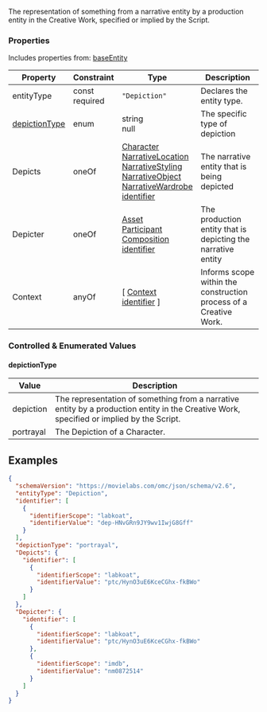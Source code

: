 The representation of something from a narrative entity by a production entity in the Creative Work, specified or implied by the Script.
### Properties
Includes properties from: [baseEntity](../core/baseEntity.md)

| Property                        | Constraint        | Type                                                                                                                                                                                                                                                                 | Description                                                       |
| ------------------------------- | ----------------- | -------------------------------------------------------------------------------------------------------------------------------------------------------------------------------------------------------------------------------------------------------------------- | ----------------------------------------------------------------- |
| entityType                      | const<br>required | `"Depiction"`                                                                                                                                                                                                                                                        | Declares the entity type.                                         |
| [depictionType](#depictionType) | enum              | string<br>null                                                                                                                                                                                                                                                       | The specific type of depiction                                    |
| Depicts                         | oneOf             | [Character](./Character.md) <br>[NarrativeLocation](./NarrativeLocation.md)<br>[NarrativeStyling](./NarrativeStyling.md)<br>[NarrativeObject](./NarrativeObject.md)<br>[NarrativeWardrobe](./NarrativeWardrobe.md)<br>[identifier](../Utility/Utility.md#identifier) | The narrative entity that is being depicted                       |
| Depicter                        | oneOf             | [Asset](../Asset/Asset.md)<br>[Participant](../Participant/Participant.md)<br>[Composition](../Utility/Composition.md)<br>[identifier](../Utility/Utility.md#identifier)                                                                                             | The production entity that is depicting the narrative entity      |
| Context                         | anyOf             | [ [Context](./Context.md) <br>[identifier](../Utility/Utility.md#identifier) ]                                                                                                                                                                                       | Informs scope within the construction process of a Creative Work. |
### Controlled & Enumerated Values

#### depictionType

| Value     | Description                                                                                                                              |
| --------- | ---------------------------------------------------------------------------------------------------------------------------------------- |
| depiction | The representation of something from a narrative entity by a production entity in the Creative Work, specified or implied by the Script. |
| portrayal | The Depiction of a Character.                                                                                                            |
## Examples

```JSON
{  
  "schemaVersion": "https://movielabs.com/omc/json/schema/v2.6",  
  "entityType": "Depiction",  
  "identifier": [  
    {  
      "identifierScope": "labkoat",  
      "identifierValue": "dep-HNvGRn9JY9wv1IwjG8Gff"  
    }  
  ],  
  "depictionType": "portrayal",  
  "Depicts": {  
    "identifier": [  
      {  
        "identifierScope": "labkoat",  
        "identifierValue": "ptc/HynO3uE6KceCGhx-fkBWo"  
      }  
    ]  
  },  
  "Depicter": {  
    "identifier": [  
      {  
        "identifierScope": "labkoat",  
        "identifierValue": "ptc/HynO3uE6KceCGhx-fkBWo"  
      },  
      {  
        "identifierScope": "imdb",  
        "identifierValue": "nm0872514"  
      }  
    ]  
  }  
}
```